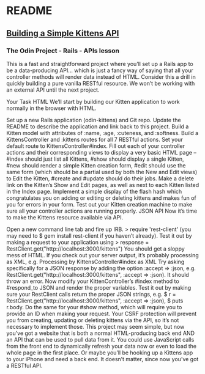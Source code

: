 # README

## [Building a Simple Kittens API](https://www.theodinproject.com/courses/ruby-on-rails/lessons/kittens-api)

### The Odin Project - Rails - APIs lesson

This is a fast and straightforward project where you’ll set up a Rails app to be a data-producing API… which is just a fancy way of saying that all your controller methods will render data instead of HTML. Consider this a drill in quickly building a pure vanilla RESTful resource. We won’t be working with an external API until the next project.

Your Task
HTML
We’ll start by building our Kitten application to work normally in the browser with HTML.

Set up a new Rails application (odin-kittens) and Git repo.
Update the README to describe the application and link back to this project.
Build a Kitten model with attributes of :name, :age, :cuteness, and :softness.
Build a KittensController and :kittens routes for all 7 RESTful actions.
Set your default route to KittensController#index.
Fill out each of your controller actions and their corresponding views to display a very basic HTML page – #index should just list all Kittens, #show should display a single Kitten, #new should render a simple Kitten creation form, #edit should use the same form (which should be a partial used by both the New and Edit views) to Edit the Kitten, #create and #update should do their jobs.
Make a delete link on the Kitten’s Show and Edit pages, as well as next to each Kitten listed in the Index page.
Implement a simple display of the flash hash which congratulates you on adding or editing or deleting kittens and makes fun of you for errors in your form.
Test out your Kitten creation machine to make sure all your controller actions are running properly.
JSON API
Now it’s time to make the Kittens resource available via API.

Open a new command line tab and fire up IRB. > require 'rest-client' (you may need to $ gem install rest-client if you haven’t already). Test it out by making a request to your application using > response = RestClient.get("http://localhost:3000/kittens")
You should get a sloppy mess of HTML. If you check out your server output, it’s probably processing as XML, e.g. Processing by KittensController#index as XML
Try asking specifically for a JSON response by adding the option :accept => :json, e.g. RestClient.get("http://localhost:3000/kittens", :accept => :json). It should throw an error.
Now modify your KittenController’s #index method to #respond_to JSON and render the proper variables.
Test it out by making sure your RestClient calls return the proper JSON strings, e.g. $ r = RestClient.get("http://localhost:3000/kittens", :accept => :json), $ puts r.body.
Do the same for your #show method, which will require you to provide an ID when making your request. Your CSRF protection will prevent you from creating, updating or deleting kittens via the API, so it’s not necessary to implement those.
This project may seem simple, but now you’ve got a website that is both a normal HTML-producing back end AND an API that can be used to pull data from it. You could use JavaScript calls from the front end to dynamically refresh your data now or even to load the whole page in the first place. Or maybe you’ll be hooking up a Kittens app to your iPhone and need a back end. It doesn’t matter, since now you’ve got a RESTful API.